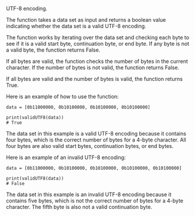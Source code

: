 UTF-8 encoding.

The function takes a data set as input and returns a boolean value indicating whether the data set is a valid UTF-8 encoding.

The function works by iterating over the data set and checking each byte to see if it is a valid start byte, continuation byte, or end byte. If any byte is not a valid byte, the function returns False.

If all bytes are valid, the function checks the number of bytes in the current character. If the number of bytes is not valid, the function returns False.

If all bytes are valid and the number of bytes is valid, the function returns True.

Here is an example of how to use the function:

```
data = [0b11000000, 0b10100000, 0b10100000, 0b10100000]

print(validUTF8(data))
# True
```

The data set in this example is a valid UTF-8 encoding because it contains four bytes, which is the correct number of bytes for a 4-byte character. All four bytes are also valid start bytes, continuation bytes, or end bytes.

Here is an example of an invalid UTF-8 encoding:

```
data = [0b11000000, 0b10100000, 0b10100000, 0b10100000, 0b10100000]

print(validUTF8(data))
# False
```

The data set in this example is an invalid UTF-8 encoding because it contains five bytes, which is not the correct number of bytes for a 4-byte character. The fifth byte is also not a valid continuation byte.
